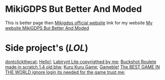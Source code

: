 # MikiGDPS But Better And Moded
This is better page then [Mikigdps official website](https://mikigamer888.github.io/MikiGDPS-Webside/index.html)
link for my website [My website MikiGDPS But Better And Moded](https://nikita534cool.github.io/MikiGDPSMODED/)
# Side project's (*LOL*)
[dontclickthecat](https://nikita534cool.github.io/MikiGDPSMODED/dontclickthecat.html);
[Hello!](https://nikita534cool.github.io/MikiGDPSMODED/Hello.html);
[Labirynt Lite copyrigthed by me](https://nikita534cool.github.io/MikiGDPSMODED/Labirynt_Lite.html);
[Buckshot Roulete made in scratch 1.4 old btw](https://nikita534cool.github.io/MikiGDPSMODED/BuckshotRoulete.html);
[Kuru Kuru Game](https://nikita534cool.github.io/MikiGDPSMODED/Kuru_Kuru.html);
[Gameble!](https://nikita534cool.github.io/MikiGDPSMODED/Gamble.html)
[The BEST GAME IN THE WORLD ignore login its needed for the game trust me](https://nikita534cool.github.io/MikiGDPSMODED/TheBestGameIntheWORLD.html);
